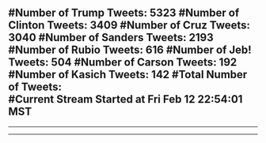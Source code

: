 #Number of Trump Tweets: 5323
#Number of Clinton Tweets: 3409
#Number of Cruz Tweets: 3040
#Number of Sanders Tweets: 2193
#Number of Rubio Tweets: 616
#Number of Jeb! Tweets: 504
#Number of Carson Tweets: 192
#Number of Kasich Tweets: 142
#Total Number of Tweets:  
#Current Stream Started at Fri Feb 12 22:54:01 MST
---
---
---
